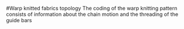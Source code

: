 #Warp knitted fabrics topology
The coding of the warp knitting pattern consists of information about the chain motion and the threading of the guide bars
